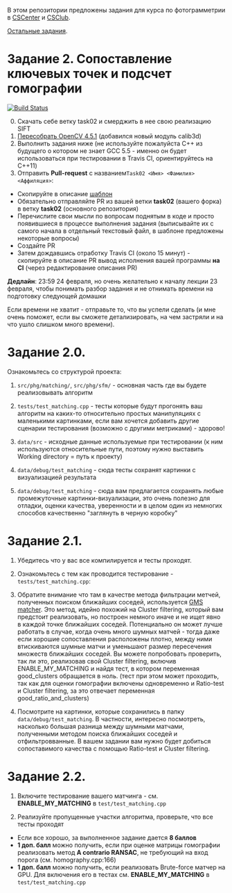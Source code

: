В этом репозитории предложены задания для курса по фотограмметрии в [CSCenter](https://compscicenter.ru/courses/photogrammetry/) и [CSClub](https://compsciclub.ru/courses/photogrammetry/).

[Остальные задания](https://github.com/PhotogrammetryCourse/PhotogrammetryTasks2021/).

# Задание 2. Сопоставление ключевых точек и подсчет гомографии

[![Build Status](https://travis-ci.com/PhotogrammetryCourse/PhotogrammetryTasks2021.svg?branch=task01)](https://travis-ci.com/PhotogrammetryCourse/PhotogrammetryTasks2021)

0. Скачать себе ветку task02 и смерджить в нее свою реализацию SIFT
1. [Пересобрать OpenCV 4.5.1](https://github.com/PhotogrammetryCourse/PhotogrammetryTasks2021/blob/task02/CMakeLists.txt#L19-L31) (добавился новый модуль calib3d)
2. Выполнить задания ниже (не используйте пожалуйста C++ из будущего о котором не знает GCC 5.5 - именно он будет использоваться при тестировании в Travis CI, ориентируйтесь на C++11)
3. Отправить **Pull-request** с названием```Task02 <Имя> <Фамилия> <Аффиляция>```:

 - Скопируйте в описание [шаблон](https://raw.githubusercontent.com/PhotogrammetryCourse/PhotogrammetryTasks2021/task01/.github/pull_request_template.md)
 - Обязательно отправляйте PR из вашей ветки **task02** (вашего форка) в ветку **task02** (основного репозитория)
 - Перечислите свои мысли по вопросам поднятым в коде и просто появившиеся в процессе выполнения задания (выписывайте их с самого начала в отдельный текстовый файл, в шаблоне предложены некоторые вопросы)
 - Создайте PR
 - Затем дождавшись отработку Travis CI (около 15 минут) - скопируйте в описание PR вывод исполнения вашей программы **на CI** (через редактирование описания PR)

**Дедлайн**: 23:59 24 февраля, но очень желательно к началу лекции 23 февраля, чтобы понимать разбор задания и не отнимать времени на подготовку следующей домашки

Если времени не хватит - отправьте то, что вы успели сделать
(и мне очень поможет, если вы сможете детализировать, на чем застряли и на что ушло слишком много времени).

Задание 2.0.
=========

Ознакомьтесь со структурой проекта:

1. ```src/phg/matching/```, ```src/phg/sfm/``` - основная часть где вы будете реализовывать алгоритм

2. ```tests/test_matching.cpp``` - тесты которые будут прогонять ваш алгоритм на каких-то относительно простых манипуляциях с маленькими картинками, если вам хочется добавить другие сценарии тестирования (возможно с другими метриками) - здорово!

3. ```data/src``` - исходные данные используемые при тестировании (к ним используются относительные пути, поэтому нужно выставить Working directory = путь к проекту)

4. ```data/debug/test_matching``` - сюда тесты сохранят картинки с визуализацией результата

5. ```data/debug/test_matching``` - сюда вам предлагается сохранять любые промежуточные картинки-визуализации, это очень полезно для отладки, оценки качества, уверенности и в целом один из немногих способов качественно "заглянуть в черную коробку"

Задание 2.1.
=========

1. Убедитесь что у вас все компилируется и тесты проходят.

2. Ознакомьтесь с тем как проводится тестирование - ```tests/test_matching.cpp```:

3. Обратите внимание что там в качестве метода фильтрации метчей, полученных поиском ближайших соседей, используется [GMS matcher](https://github.com/JiawangBian/GMS-Feature-Matcher). Это метод, идейно похожий на Cluster filtering, который вам предстоит реализовать, но построен немного иначе и не ищет явно в каждой точке ближайших соседей. Потенциально он может лучше работать в случае, когда очень много шумных матчей - тогда даже если хорошие сопоставления расположены плотно, между ними втискиваются шумные матчи и уменьшают размер пересечения множеств ближайших соседей. Вы можете попробовать проверить, так ли это, реализовав свой Cluster filtering, включив ENABLE_MY_MATCHING и найдя тест, в котором переменная good_clusters обращается в ноль. (тест при этом может проходить, так как для оценки гомографии включены одновременно и Ratio-test и Cluster filtering, за это отвечает переменная good_ratio_and_clusters)

4. Посмотрите на картинки, которые сохранились в папку ```data/debug/test_matching```. В частности, интересно посмотреть, насколько большая разница между шумными матчами, полученными методом поиска ближайших соседей и отфильтровванные. В вашем задании вам нужно будет добиться сопоставимого качества с помощью Ratio-test и Cluster filtering.


Задание 2.2.
=========

1. Включите тестирование вашего матчинга - см. **ENABLE_MY_MATCHING** в ```test/test_matching.cpp```

2. Реализуйте пропущенные участки алгоритма, проверьте, что все тесты проходят

 - Если все хорошо, за выполненное задание дается **8 баллов**
 - **1 доп. балл** можно получить, если при оценке матрицы гомографии реализовать метод **A contrario RANSAC**, не требующий на вход порога (см. homography.cpp:166)
 - **1 доп. балл** можно получить, если реализовать Brute-force матчер на GPU. Для включения его в тестах см. **ENABLE_MY_MATCHING** в ```test/test_matching.cpp```
